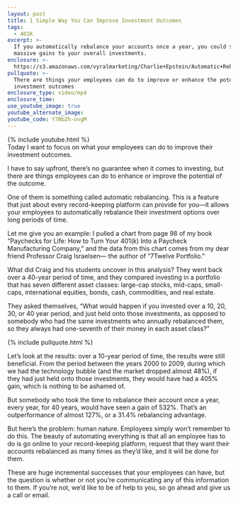 ```yaml
---
layout: post
title: 1 Simple Way You Can Improve Investment Outcomes
tags:
  - 401K
excerpt: >-
  If you automatically rebalance your accounts once a year, you could see
  massive gains to your overall investments.
enclosure: >-
  https://s3.amazonaws.com/vyralmarketing/Charlie+Epstein/Automatic+Rebalancing+-+The+401K+Coach.mp4
pullquote: >-
  There are things your employees can do to improve or enhance the potential of
  investment outcomes
enclosure_type: video/mp4
enclosure_time:
use_youtube_image: true
youtube_alternate_image:
youtube_code: Y7Nb2h-ovgM
---
```



{% include youtube.html %}<br>Today I want to focus on what your employees can do to improve their investment outcomes.

I have to say upfront, there’s no guarantee when it comes to investing, but there are things employees can do to enhance or improve the potential of the outcome.

One of them is something called automatic rebalancing. This is a feature that just about every record-keeping platform can provide for you—it allows your employees to automatically rebalance their investment options over long periods of time.

Let me give you an example: I pulled a chart from page 98 of my book “Paychecks for Life: How to Turn Your 401(k) Into a Paycheck Manufacturing Company,” and the data from this chart comes from my dear friend Professor Craig Israelsen— the author of “7Twelve Portfolio."

What did Craig and his students uncover in this analysis? They went back over a 40-year period of time, and they compared investing in a portfolio that has seven different asset classes: large-cap stocks, mid-caps, small-caps, international equities, bonds, cash, commodities, and real estate.

They asked themselves, “What would happen if you invested over a 10, 20, 30, or 40 year period, and just held onto those investments, as opposed to somebody who had the same investments who annually rebalanced them, so they always had one-seventh of their money in each asset class?”

{% include pullquote.html %}

Let’s look at the results: over a 10-year period of time, the results were still beneficial. From the period between the years 2000 to 2009, during which we had the technology bubble (and the market dropped almost 48%), if they had just held onto those investments, they would have had a 405% gain, which is nothing to be ashamed of.

But somebody who took the time to rebalance their account once a year, every year, for 40 years, would have seen a gain of 532%. That’s an outperformance of almost 127%, or a 31.4% rebalancing advantage.

But here’s the problem: human nature. Employees simply won’t remember to do this. The beauty of automating everything is that all an employee has to do is go online to your record-keeping platform, request that they want their accounts rebalanced as many times as they’d like, and it will be done for them.

These are huge incremental successes that your employees can have, but the question is whether or not you’re communicating any of this information to them. If you’re not, we’d like to be of help to you, so go ahead and give us a call or email.